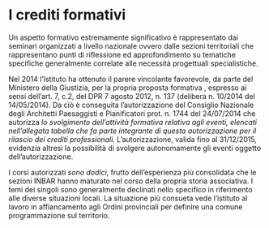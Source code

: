 # I crediti formativi

Un aspetto formativo estremamente significativo è rappresentato dai seminari organizzati a livello nazionale ovvero dalle sezioni territoriali che rappresentano punti di riflessione ed approfondimento su tematiche specifiche generalmente correlate alle necessità progettuali specialistiche.

Nel 2014 l’Istituto ha ottenuto il parere vincolante favorevole, da parte del Ministero della Giustizia, per la propria proposta  formativa , espresso ai sensi dell’art. 7, c.2, del DPR 7 agosto 2012, n. 137 (delibera n. 10/2014 del 14/05/2014). Da ciò è conseguita l’autorizzazione del Consiglio Nazionale degli Architetti Paesaggisti e Pianificatori prot. n. 1744 del 24/07/2014 che autorizza *lo svolgimento dell’attività formativa relativa agli eventi, elencati nell’allegata tabella che fa parte integrante di questa autorizzazione per il rilascio dei crediti professionali*. L’autorizzazione, valida fino al 31/12/2015, evidenzia altresì la possibilità di svolgere autonomamente gli eventi oggetto dell’autorizzazione. 

I corsi autorizzati _sono dodici_, frutto dell’esperienza più consolidata che le sezioni INBAR hanno maturato nel corso della propria storia associativa. I temi dei singoli sono generalmente declinati nello specifico in riferimento alle diverse situazioni locali. La situazione più consueta vede l’istituto al lavoro in affiancamento agli Ordini provinciali per definire una comune programmazione sul territorio.
